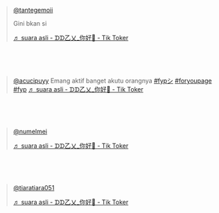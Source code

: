 
<blockquote class="tiktok-embed" cite="https://www.tiktok.com/@tantegemoii/video/7122825572417342747" data-video-id="7122825572417342747" style="max-width: 605px;min-width: 325px;" > <section> <a target="_blank" title="@tantegemoii" href="https://www.tiktok.com/@tantegemoii?refer=embed">@tantegemoii</a> <p>Gini bkan si</p> <a target="_blank" title="♬ suara asli - ᗪᗪ乙乂_你好🔅 - Tik Toker" href="https://www.tiktok.com/music/suara-asli-ᗪᗪ乙乂你好🔅-7114929296976907034?refer=embed">♬ suara asli - ᗪᗪ乙乂_你好🔅 - Tik Toker</a> </section> </blockquote> <script async src="https://www.tiktok.com/embed.js"></script> <br/><br/><br/>

<blockquote class="tiktok-embed" cite="https://www.tiktok.com/@acucipuyy/video/7123975992619683098" data-video-id="7123975992619683098" style="max-width: 605px;min-width: 325px;" > <section> <a target="_blank" title="@acucipuyy" href="https://www.tiktok.com/@acucipuyy?refer=embed">@acucipuyy</a> Emang aktif banget akutu orangnya <a title="fypシ" target="_blank" href="https://www.tiktok.com/tag/fyp%E3%82%B7?refer=embed">#fypシ</a> <a title="foryoupage" target="_blank" href="https://www.tiktok.com/tag/foryoupage?refer=embed">#foryoupage</a> <a title="fyp" target="_blank" href="https://www.tiktok.com/tag/fyp?refer=embed">#fyp</a> <a target="_blank" title="♬ suara asli - ᗪᗪ乙乂_你好🔅 - Tik Toker" href="https://www.tiktok.com/music/suara-asli-ᗪᗪ乙乂你好🔅-7114929296976907034?refer=embed">♬ suara asli - ᗪᗪ乙乂_你好🔅 - Tik Toker</a> </section> </blockquote> <script async src="https://www.tiktok.com/embed.js"></script> <br/><br/><br/>

<blockquote class="tiktok-embed" cite="https://www.tiktok.com/@numelmei/video/7122661261069896987" data-video-id="7122661261069896987" style="max-width: 605px;min-width: 325px;" > <section> <a target="_blank" title="@numelmei" href="https://www.tiktok.com/@numelmei?refer=embed">@numelmei</a> <p></p> <a target="_blank" title="♬ suara asli - ᗪᗪ乙乂_你好🔅 - Tik Toker" href="https://www.tiktok.com/music/suara-asli-ᗪᗪ乙乂你好🔅-7114929296976907034?refer=embed">♬ suara asli - ᗪᗪ乙乂_你好🔅 - Tik Toker</a> </section> </blockquote> <script async src="https://www.tiktok.com/embed.js"></script> <br/><br/><br/>

<blockquote class="tiktok-embed" cite="https://www.tiktok.com/@tiaratiara051/video/7126185715876089114" data-video-id="7126185715876089114" style="max-width: 605px;min-width: 325px;" > <section> <a target="_blank" title="@tiaratiara051" href="https://www.tiktok.com/@tiaratiara051?refer=embed">@tiaratiara051</a> <p></p> <a target="_blank" title="♬ suara asli - ᗪᗪ乙乂_你好🔅 - Tik Toker" href="https://www.tiktok.com/music/suara-asli-ᗪᗪ乙乂你好🔅-7114929296976907034?refer=embed">♬ suara asli - ᗪᗪ乙乂_你好🔅 - Tik Toker</a> </section> </blockquote> <script async src="https://www.tiktok.com/embed.js"></script> <br/><br/><br/>
